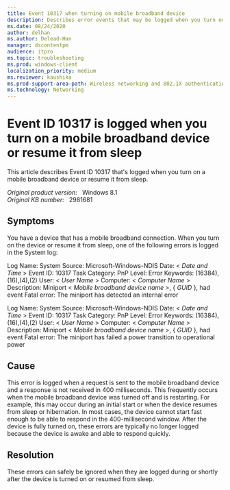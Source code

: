 ```yaml
---
title: Event 10317 when turning on mobile broadband device
description: Describes error events that may be logged when you turn on a device that has a mobile broadband connection or resume the device from sleep.
ms.date: 08/24/2020
author: delhan
ms.author: Delead-Han
manager: dscontentpm
audience: itpro
ms.topic: troubleshooting
ms.prod: windows-client
localization_priority: medium
ms.reviewer: kaushika
ms.prod-support-area-path: Wireless networking and 802.1X authentication
ms.technology: Networking
---
```

# Event ID 10317 is logged when you turn on a mobile broadband device or resume it from sleep

This article describes Event ID 10317 that's logged when you turn on a mobile broadband device or resume it from sleep.

_Original product version:_ &nbsp; Windows 8.1  
_Original KB number:_ &nbsp; 2981681

## Symptoms

You have a device that has a mobile broadband connection. When you turn on the device or resume it from sleep, one of the following errors is logged in the System log:

Log Name: System
Source: Microsoft-Windows-NDIS
Date: < *Date and Time* >
Event ID: 10317
Task Category: PnP
Level: Error
Keywords: (16384),(16),(4),(2)
User: < *User Name* >
Computer: < *Computer Name* >
Description:
Miniport < *Mobile broadband device name* >, { *GUID* }, had event Fatal error: The miniport has detected an internal error

Log Name: System
Source: Microsoft-Windows-NDIS
Date: < *Date and Time* >
Event ID: 10317
Task Category: PnP
Level: Error
Keywords: (16384),(16),(4),(2)
User: < *User Name* >
Computer: < *Computer Name* >
Description:
Miniport < *Mobile broadband device name* >, { *GUID* }, had event Fatal error: The miniport has failed a power transition to operational power

## Cause

This error is logged when a request is sent to the mobile broadband device and a response is not received in 400 milliseconds. This frequently occurs when the mobile broadband device was turned off and is restarting. For example, this may occur during an initial start or when the device resumes from sleep or hibernation. In most cases, the device cannot start fast enough to be able to respond in the 400-millisecond window. After the device is fully turned on, these errors are typically no longer logged because the device is awake and able to respond quickly.

## Resolution

These errors can safely be ignored when they are logged during or shortly after the device is turned on or resumed from sleep.

